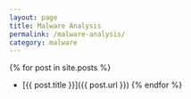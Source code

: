 ```yaml
---
layout: page
title: Malware Analysis
permalink: /malware-analysis/
category: malware
---
```


{% for post in site.posts %}
- [{{ post.title }}]({{ post.url }})
{% endfor %}
